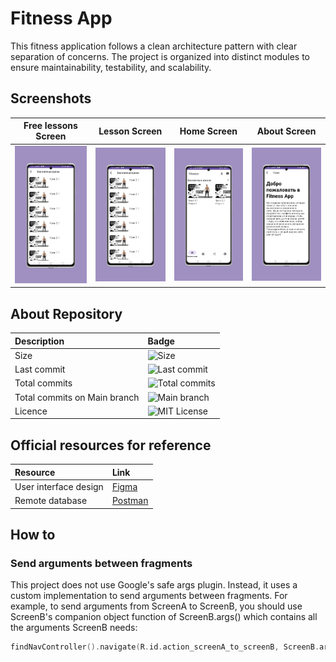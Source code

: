 # Fitness App
This fitness application follows a clean architecture pattern with clear separation of concerns. The project is organized into distinct modules to ensure maintainability, testability, and scalability.

## Screenshots 
|                 Free lessons Screen                 |                  Lesson Screen                   |                     Home Screen                     |                 About Screen                 |
|:---------------------------------------------------:|:------------------------------------------------:|:---------------------------------------------------:|:--------------------------------------------:|
| ![Free lessons](/docs/screenshots/screenshot-1.png) | ![Exercises](/docs/screenshots/screenshot-1.png) | ![Free lessons](/docs/screenshots/screenshot-3.png) | ![About](/docs/screenshots/screenshot-4.png) |

## About Repository
| Description                  | Badge                                                                                           | 
|:-----------------------------|:------------------------------------------------------------------------------------------------|
| Size                         | ![Size](https://img.shields.io/github/repo-size/theberdakh/kotlin-practice)                     | 
| Last commit                  | ![Last commit](https://img.shields.io/github/last-commit/theberdakh/kotlin-practice)            | 
| Total commits                | ![Total commits](https://img.shields.io/github/commit-activity/t/theberdakh/kotlin-practice)    |
| Total commits on Main branch | ![Main branch](https://img.shields.io/github/commit-activity/t/theberdakh/kotlin-practice/Main) | 
| Licence                      | ![MIT License](https://img.shields.io/badge/License-MIT-green.svg)                              | 

## Official resources for reference
| Resource              | Link                                                                                                                                          | 
|:----------------------|:----------------------------------------------------------------------------------------------------------------------------------------------|
| User interface design | [Figma](https://www.figma.com/board/KFQJ2Za0yr0NpKFVhEpuAt/Fitness-app?node-id=0-1&p=f)                                                       | 
| Remote database       | [Postman](https://aralhubteam.postman.co/workspace/1d62bd13-5d81-4d75-8da9-6070cebe2d73/folder/39477068-a865022b-1830-44cf-ae2f-631235dfc1e0) |

## How to
### Send arguments between fragments
This project does not use Google's safe args plugin. Instead, it uses a custom implementation to send arguments between fragments.
For example, to send arguments from ScreenA to ScreenB, you should use ScreenB's companion object function of ScreenB.args() which contains all the arguments ScreenB needs: 
```kotlin
findNavController().navigate(R.id.action_screenA_to_screenB, ScreenB.args("arg1", "arg2"))
```


